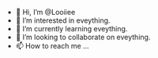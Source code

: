 - 👋 Hi, I’m @Looiiee
- 👀 I’m interested in eveything.
- 🌱 I’m currently learning eveything.
- 💞️ I’m looking to collaborate on eveything.
- 📫 How to reach me ...

<!---
Looiiee/Looiiee is a ✨ special ✨ repository because its `README.md` (this file) appears on your GitHub profile.
You can click the Preview link to take a look at your changes.
--->
